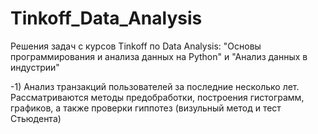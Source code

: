 # Tinkoff_Data_Analysis
Решения задач с курсов Tinkoff по Data Analysis: "Основы программирования и анализа данных на Python" и "Анализ данных в индустрии"

-1) Анализ транзакций пользователей за последние несколько лет. Рассматриваются методы предобработки, построения гистограмм, графиков, а также проверки
гиппотез (визульный метод и тест Стьюдента)


